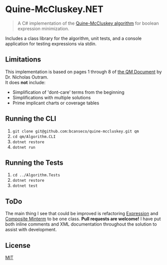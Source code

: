 # Quine-McCluskey.NET
> A C# implementation of the [Quine-McCluskey algorithm](https://en.wikipedia.org/wiki/Quine%E2%80%93McCluskey_algorithm) for boolean expression minimization.

Includes a class library for the algorithm, unit tests, and a console application for testing expressions via stdin.

## Limitations
This implementation is based on pages 1 through 8 of [the QM Document](document.pdf) by Dr. Nicholas Outram.  
It does **not** include:
* Simplification of 'dont-care' terms from the beginning
* Simplifications with multiple solutions
* Prime implicant charts or coverage tables

## Running the CLI
1. `git clone git@github.com:bcanseco/quine-mccluskey.git qm`
2. `cd qm/Algorithm.CLI`
3. `dotnet restore`
4. `dotnet run`

## Running the Tests
1. `cd ../Algorithm.Tests`
2. `dotnet restore`
3. `dotnet test`

## ToDo
The main thing I see that could be improved is refactoring [Expression](Algorithm/Expression.cs) and [Composite Minterm](Algorithm/Minterms/CompositeMinterm.cs) to be one class. **Pull requests are welcome!** I have put both inline comments and XML documentation throughout the solution to assist with development.

## License

[MIT](LICENSE)

